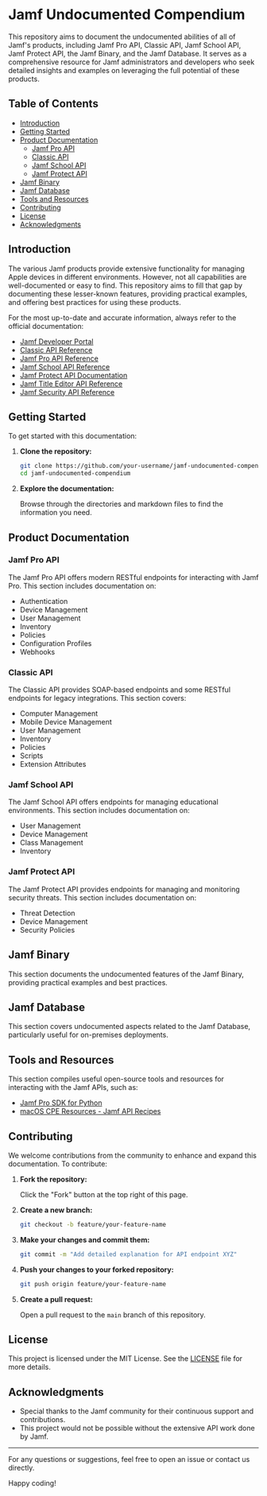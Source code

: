 # Jamf Undocumented Compendium

This repository aims to document the undocumented abilities of all of Jamf's products, including Jamf Pro API, Classic API, Jamf School API, Jamf Protect API, the Jamf Binary, and the Jamf Database. It serves as a comprehensive resource for Jamf administrators and developers who seek detailed insights and examples on leveraging the full potential of these products.

## Table of Contents

- [Introduction](#introduction)
- [Getting Started](#getting-started)
- [Product Documentation](#product-documentation)
  - [Jamf Pro API](#jamf-pro-api)
  - [Classic API](#classic-api)
  - [Jamf School API](#jamf-school-api)
  - [Jamf Protect API](#jamf-protect-api)
- [Jamf Binary](#jamf-binary)
- [Jamf Database](#jamf-database)
- [Tools and Resources](#tools-and-resources)
- [Contributing](#contributing)
- [License](#license)
- [Acknowledgments](#acknowledgments)

## Introduction

The various Jamf products provide extensive functionality for managing Apple devices in different environments. However, not all capabilities are well-documented or easy to find. This repository aims to fill that gap by documenting these lesser-known features, providing practical examples, and offering best practices for using these products.

For the most up-to-date and accurate information, always refer to the official documentation:

- [Jamf Developer Portal](https://developer.jamf.com/jamf-pro)
- [Classic API Reference](https://developer.jamf.com/jamf-pro/reference/classic-api)
- [Jamf Pro API Reference](https://developer.jamf.com/jamf-pro/reference/jamf-pro-api)
- [Jamf School API Reference](https://school.jamfcloud.com/api/docs/)
- [Jamf Protect API Documentation](https://learn.jamf.com/en-US/bundle/jamf-protect-documentation/page/Jamf_Protect_API.html)
- [Jamf Title Editor API Reference](https://developer.jamf.com/title-editor/reference/gettokenclaims-1)
- [Jamf Security API Reference](https://developer.jamf.com/jamf-security/reference/login)

## Getting Started

To get started with this documentation:

1. **Clone the repository:**

    ```sh
    git clone https://github.com/your-username/jamf-undocumented-compendium.git
    cd jamf-undocumented-compendium
    ```

2. **Explore the documentation:**

    Browse through the directories and markdown files to find the information you need.

## Product Documentation

### Jamf Pro API

The Jamf Pro API offers modern RESTful endpoints for interacting with Jamf Pro. This section includes documentation on:

- Authentication
- Device Management
- User Management
- Inventory
- Policies
- Configuration Profiles
- Webhooks

### Classic API

The Classic API provides SOAP-based endpoints and some RESTful endpoints for legacy integrations. This section covers:

- Computer Management
- Mobile Device Management
- User Management
- Inventory
- Policies
- Scripts
- Extension Attributes

### Jamf School API

The Jamf School API offers endpoints for managing educational environments. This section includes documentation on:

- User Management
- Device Management
- Class Management
- Inventory

### Jamf Protect API

The Jamf Protect API provides endpoints for managing and monitoring security threats. This section includes documentation on:

- Threat Detection
- Device Management
- Security Policies

## Jamf Binary

This section documents the undocumented features of the Jamf Binary, providing practical examples and best practices.

## Jamf Database

This section covers undocumented aspects related to the Jamf Database, particularly useful for on-premises deployments.

## Tools and Resources

This section compiles useful open-source tools and resources for interacting with the Jamf APIs, such as:

- [Jamf Pro SDK for Python](https://github.com/macadmins/jamf-pro-sdk-python)
- [macOS CPE Resources - Jamf API Recipes](https://github.com/jp-cpe/macOS-cpe-resources/tree/main/jamf%20api%20recipes)

## Contributing

We welcome contributions from the community to enhance and expand this documentation. To contribute:

1. **Fork the repository:**

    Click the "Fork" button at the top right of this page.

2. **Create a new branch:**

    ```sh
    git checkout -b feature/your-feature-name
    ```

3. **Make your changes and commit them:**

    ```sh
    git commit -m "Add detailed explanation for API endpoint XYZ"
    ```

4. **Push your changes to your forked repository:**

    ```sh
    git push origin feature/your-feature-name
    ```

5. **Create a pull request:**

    Open a pull request to the `main` branch of this repository.

## License

This project is licensed under the MIT License. See the [LICENSE](LICENSE) file for more details.

## Acknowledgments

- Special thanks to the Jamf community for their continuous support and contributions.
- This project would not be possible without the extensive API work done by Jamf.

---

For any questions or suggestions, feel free to open an issue or contact us directly.

Happy coding!
